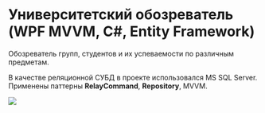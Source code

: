 # Университетский обозреватель (WPF MVVM, C#, Entity Framework)
Обозреватель групп, студентов и их успеваемости по различным предметам. 

В качестве реляционной СУБД в проекте использовался MS SQL Server.
Применены паттерны **RelayCommand**, **Repository**, MVVM.

![](https://github.com/glebglebov/UniversityBrowser/blob/master/full_window.png?raw=true)
